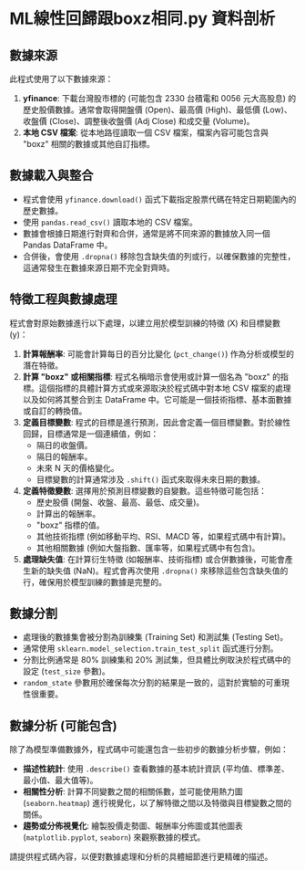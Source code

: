 # ML線性回歸跟boxz相同.py 資料剖析

## 數據來源

此程式使用了以下數據來源：

1.  **yfinance**: 下載台灣股市標的 (可能包含 2330 台積電和 0056 元大高股息) 的歷史股價數據。通常會取得開盤價 (Open)、最高價 (High)、最低價 (Low)、收盤價 (Close)、調整後收盤價 (Adj Close) 和成交量 (Volume)。
2.  **本地 CSV 檔案**: 從本地路徑讀取一個 CSV 檔案，檔案內容可能包含與 "boxz" 相關的數據或其他自訂指標。

## 數據載入與整合

*   程式會使用 `yfinance.download()` 函式下載指定股票代碼在特定日期範圍內的歷史數據。
*   使用 `pandas.read_csv()` 讀取本地的 CSV 檔案。
*   數據會根據日期進行對齊和合併，通常是將不同來源的數據放入同一個 Pandas DataFrame 中。
*   合併後，會使用 `.dropna()` 移除包含缺失值的列或行，以確保數據的完整性，這通常發生在數據來源日期不完全對齊時。

## 特徵工程與數據處理

程式會對原始數據進行以下處理，以建立用於模型訓練的特徵 (X) 和目標變數 (y)：

1.  **計算報酬率**: 可能會計算每日的百分比變化 (`pct_change()`) 作為分析或模型的潛在特徵。
2.  **計算 "boxz" 或相關指標**: 程式名稱暗示會使用或計算一個名為 "boxz" 的指標。這個指標的具體計算方式或來源取決於程式碼中對本地 CSV 檔案的處理以及如何將其整合到主 DataFrame 中。它可能是一個技術指標、基本面數據或自訂的轉換值。
3.  **定義目標變數**: 程式的目標是進行預測，因此會定義一個目標變數。對於線性回歸，目標通常是一個連續值，例如：
    *   隔日的收盤價。
    *   隔日的報酬率。
    *   未來 N 天的價格變化。
    *   目標變數的計算通常涉及 `.shift()` 函式來取得未來日期的數據。
4.  **定義特徵變數**: 選擇用於預測目標變數的自變數。這些特徵可能包括：
    *   歷史股價 (開盤、收盤、最高、最低、成交量)。
    *   計算出的報酬率。
    *   "boxz" 指標的值。
    *   其他技術指標 (例如移動平均、RSI、MACD 等，如果程式碼中有計算)。
    *   其他相關數據 (例如大盤指數、匯率等，如果程式碼中有包含)。
5.  **處理缺失值**: 在計算衍生特徵 (如報酬率、技術指標) 或合併數據後，可能會產生新的缺失值 (NaN)。程式會再次使用 `.dropna()` 來移除這些包含缺失值的行，確保用於模型訓練的數據是完整的。

## 數據分割

*   處理後的數據集會被分割為訓練集 (Training Set) 和測試集 (Testing Set)。
*   通常使用 `sklearn.model_selection.train_test_split` 函式進行分割。
*   分割比例通常是 80% 訓練集和 20% 測試集，但具體比例取決於程式碼中的設定 (`test_size` 參數)。
*   `random_state` 參數用於確保每次分割的結果是一致的，這對於實驗的可重現性很重要。

## 數據分析 (可能包含)

除了為模型準備數據外，程式碼中可能還包含一些初步的數據分析步驟，例如：

*   **描述性統計**: 使用 `.describe()` 查看數據的基本統計資訊 (平均值、標準差、最小值、最大值等)。
*   **相關性分析**: 計算不同變數之間的相關係數，並可能使用熱力圖 (`seaborn.heatmap`) 進行視覺化，以了解特徵之間以及特徵與目標變數之間的關係。
*   **趨勢或分佈視覺化**: 繪製股價走勢圖、報酬率分佈圖或其他圖表 (`matplotlib.pyplot`, `seaborn`) 來觀察數據的模式。

請提供程式碼內容，以便對數據處理和分析的具體細節進行更精確的描述。


